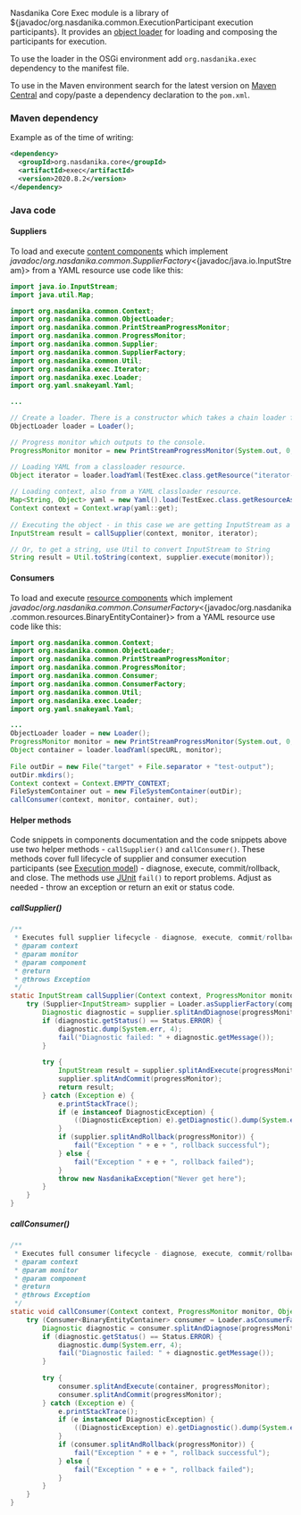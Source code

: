 Nasdanika Core Exec module is a library of ${javadoc/org.nasdanika.common.ExecutionParticipant execution participants}.
It provides an [object loader](general/loader.html) for loading and composing the participants for execution.

To use the loader in the OSGi environment add ``org.nasdanika.exec`` dependency to the manifest file.

To use in the Maven environment search for the latest version on [Maven Central](https://search.maven.org/search?q=g:org.nasdanika.core%20AND%20a:exec) and copy/paste a dependency declaration to the ``pom.xml``.

### Maven dependency

Example as of the time of writing:

```xml
<dependency>
  <groupId>org.nasdanika.core</groupId>
  <artifactId>exec</artifactId>
  <version>2020.8.2</version>
</dependency>
```

### Java code

#### Suppliers

To load and execute [content components](content/index.html) which implement ${javadoc/org.nasdanika.common.SupplierFactory}<${javadoc/java.io.InputStream}> from a YAML resource use code like this:

```java
import java.io.InputStream;
import java.util.Map;

import org.nasdanika.common.Context;
import org.nasdanika.common.ObjectLoader;
import org.nasdanika.common.PrintStreamProgressMonitor;
import org.nasdanika.common.ProgressMonitor;
import org.nasdanika.common.Supplier;
import org.nasdanika.common.SupplierFactory;
import org.nasdanika.common.Util;
import org.nasdanika.exec.Iterator;
import org.nasdanika.exec.Loader;
import org.yaml.snakeyaml.Yaml;

...

// Create a loader. There is a constructor which takes a chain loader for processing unmatched types.
ObjectLoader loader = Loader();

// Progress monitor which outputs to the console. 
ProgressMonitor monitor = new PrintStreamProgressMonitor(System.out, 0, 4, false);

// Loading YAML from a classloader resource.
Object iterator = loader.loadYaml(TestExec.class.getResource("iterator-spec.yml"), monitor);
		
// Loading context, also from a YAML classloader resource.		
Map<String, Object> yaml = new Yaml().load(TestExec.class.getResourceAsStream("iterator-config.yml"));
Context context = Context.wrap(yaml::get);
		
// Executing the object - in this case we are getting InputStream as a result.
InputStream result = callSupplier(context, monitor, iterator);

// Or, to get a string, use Util to convert InputStream to String 
String result = Util.toString(context, supplier.execute(monitor));
```

#### Consumers

To load and execute [resource components](resource/index.html) which implement ${javadoc/org.nasdanika.common.ConsumerFactory}<${javadoc/org.nasdanika.common.resources.BinaryEntityContainer}> from a YAML resource use code like this:

```java
import org.nasdanika.common.Context;
import org.nasdanika.common.ObjectLoader;
import org.nasdanika.common.PrintStreamProgressMonitor;
import org.nasdanika.common.ProgressMonitor;
import org.nasdanika.common.Consumer;
import org.nasdanika.common.ConsumerFactory;
import org.nasdanika.common.Util;
import org.nasdanika.exec.Loader;
import org.yaml.snakeyaml.Yaml;

...
ObjectLoader loader = new Loader();
ProgressMonitor monitor = new PrintStreamProgressMonitor(System.out, 0, 4, false);
Object container = loader.loadYaml(specURL, monitor);
		
File outDir = new File("target" + File.separator + "test-output");
outDir.mkdirs();
Context context = Context.EMPTY_CONTEXT;		
FileSystemContainer out = new FileSystemContainer(outDir);
callConsumer(context, monitor, container, out);		
```

#### Helper methods

Code snippets in components documentation and the code snippets above use two helper methods - ``callSupplier()`` and ``callConsumer()``. 
These methods cover full lifecycle of supplier and consumer execution participants (see [Execution model](${base-uri}reference/knowledge-base/core/common/execution-model.html)) - diagnose, execute, commit/rollback, and close. 
The methods use [JUnit](https://en.wikipedia.org/wiki/JUnit) ``fail()`` to report problems. Adjust as needed - throw an exception or return an exit or status code.

##### callSupplier()

```java
/**
 * Executes full supplier lifecycle - diagnose, execute, commit/rollback, close.
 * @param context
 * @param monitor
 * @param component
 * @return
 * @throws Exception
 */
static InputStream callSupplier(Context context, ProgressMonitor monitor, Object component) throws Exception {
	try (Supplier<InputStream> supplier = Loader.asSupplierFactory(component).create(context); ProgressMonitor progressMonitor = monitor.setWorkRemaining(3).split("Calling component", 3)) {
		Diagnostic diagnostic = supplier.splitAndDiagnose(progressMonitor);
		if (diagnostic.getStatus() == Status.ERROR) {
			diagnostic.dump(System.err, 4);
			fail("Diagnostic failed: " + diagnostic.getMessage());
		}
		
		try {
			InputStream result = supplier.splitAndExecute(progressMonitor);
			supplier.splitAndCommit(progressMonitor);
			return result;
		} catch (Exception e) {
			e.printStackTrace();
			if (e instanceof DiagnosticException) {
				((DiagnosticException) e).getDiagnostic().dump(System.err, 4);
			}
			if (supplier.splitAndRollback(progressMonitor)) {
				fail("Exception " + e + ", rollback successful");
			} else {
				fail("Exception " + e + ", rollback failed");						
			}
			throw new NasdanikaException("Never get here");
		}
	}
}
```

##### callConsumer()

```java
/**
 * Executes full consumer lifecycle - diagnose, execute, commit/rollback, close.
 * @param context
 * @param monitor
 * @param component
 * @return
 * @throws Exception
 */
static void callConsumer(Context context, ProgressMonitor monitor, Object component, BinaryEntityContainer container) throws Exception {
	try (Consumer<BinaryEntityContainer> consumer = Loader.asConsumerFactory(component).create(context); ProgressMonitor progressMonitor = monitor.setWorkRemaining(3).split("Calling component", 3)) {
		Diagnostic diagnostic = consumer.splitAndDiagnose(progressMonitor);
		if (diagnostic.getStatus() == Status.ERROR) {
			diagnostic.dump(System.err, 4);
			fail("Diagnostic failed: " + diagnostic.getMessage());
		}
		
		try {
			consumer.splitAndExecute(container, progressMonitor);
			consumer.splitAndCommit(progressMonitor);
		} catch (Exception e) {
			e.printStackTrace();
			if (e instanceof DiagnosticException) {
				((DiagnosticException) e).getDiagnostic().dump(System.err, 4);
			}
			if (consumer.splitAndRollback(progressMonitor)) {
				fail("Exception " + e + ", rollback successful");
			} else {
				fail("Exception " + e + ", rollback failed");						
			}
		}
	}
}
```   
